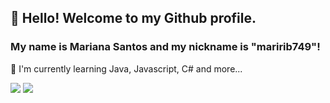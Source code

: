 
##                                                           👋 Hello! Welcome to my Github profile.

###                                                My name is Mariana Santos and my nickname is "maririb749"!

🌱 I'm currently learning Java, Javascript, C# and more...

<a href="https://linkedin.com/in/mariana-ribeiro-dos-santos-39562a22b" target="_blank"><img src="https://img.shields.io/badge/-LinkedIn-%230077B5?style=for-the-badge&logo=linkedin&logoColor=white" target="_blank"></a>  <a href = "maririb51@gmail.com"><img src="https://img.shields.io/badge/Gmail-D14836?style=for-the-badge&logo=gmail&logoColor=white" target="_blank"></a>







          


          


          




